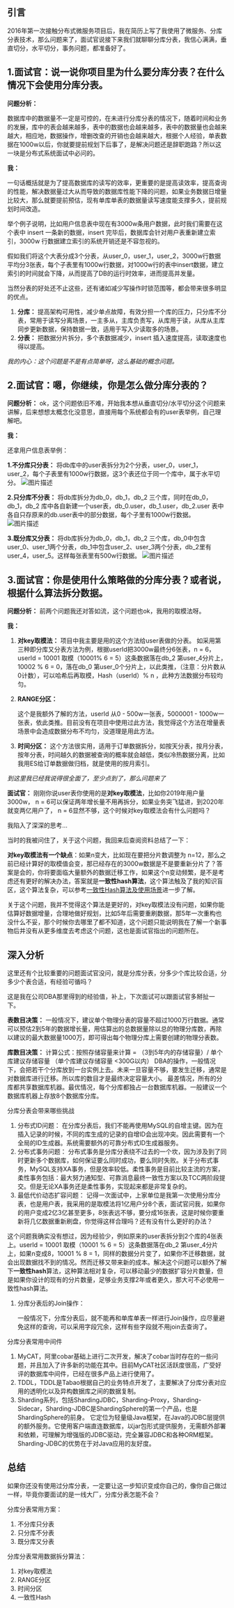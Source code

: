 ## 引言

2016年第一次接触分布式微服务项目后，我在简历上写了我使用了微服务、分库分表技术，那么问题来了，面试官说接下来我们就聊聊分库分表，我信心满满，垂直切分，水平切分，事务问题，都准备好了。



##  

## 1.面试官：说一说你项目里为什么要分库分表？在什么情况下会使用分库分表。

**问题分析：**

数据库中的数据量不一定是可控的，在未进行分库分表的情况下，随着时间和业务的发展，库中的表会越来越多，表中的数据也会越来越多，表中的数据量也会越来越大，相应地，数据操作，增删改查的开销也会越来越大，根据个人经验，单表数据在1000w以后，你就要提前规划下后事了，是解决问题还是辞职跑路？所以这一块是分布式系统面试中必问的。

**我：**

一句话概括就是为了提高数据库的读写的效率，更重要的是提高读效率，提高查询的性能，解决数据量过大从而导致的数据库性能下降的问题，如果业务数据日增量比较大，那么就要提前预估，现有单库单表的数据量读写速度能支撑多久，提前规划时间改造。

举个例子说明，比如用户信息表中现在有3000w条用户数据，此时我们需要在这个表中 insert 一条新的数据，insert 完毕后，数据库会针对用户表重新建立索引，3000w 行数据建立索引的系统开销还是不容忽视的。

假如我们将这个大表分成3个分表，从user_0，user_1，user_2，3000w行数据平均分3张表，每个子表里有1000w行数据，对1000w行的表中insert数据，建立索引的时间就会下降，从而提高了DB的运行时效率，进而提高并发量。

当然分表的好处还不止这些，还有诸如减少写操作时锁范围等，都会带来很多明显的优点。

1. **分库：** 提高架构可用性，减少单点故障，有效分担一个库的压力，只分库不分表，常用于读写分离场景，一主多从，主库负责写，从库用于读，从库从主库同步更新数据，保持数据一致，适用于写入少读取多的场景。
2. **分表：** 把数据分片拆分，多个表数据减少，insert 插入速度提高，读取速度也得以提高。

*我的内心：这个问题是不是有点简单呀，这么基础的概念问题。*



##  

## 2.面试官：嗯，你继续，你是怎么做分库分表的？

**问题分析：** ok，这个问题依旧不难，开始我本想从垂直切分/水平切分这个问题来讲解，后来想想太概念化没意思，直接用每个系统都会有的user表举例，自己理解吧。

**我：**

还拿用户信息表举例：

**1.不分库只分表：** 将db库中的user表拆分为2个分表，user_0，user_1，user_2，每个子表里有1000w行数据，这3个表还位于同一个库中，属于水平切分。
![图片描述](pic/aHR0cHM6Ly9pbWcubXVrZXdhbmcuY29tLzVlMzI1Y2FhMDAwMTdjMWYwOTI0MDMwOC5wbmc)

**2.只分库不分表：** 将db库拆分为db_0，db_1，db_2 三个库，同时在db_0，db_1，db_2 库中各自新建一个user表，db_0.user，db_1.user，db_2.user 表中各自只存原来的db.user表中的部分数据，每个子里有1000w行数据。
![图片描述](pic/aHR0cHM6Ly9pbWcubXVrZXdhbmcuY29tLzVlMzI1YmEwMDAwMWVhMWYwOTE4MDI5OC5wbmc)

**3.既分库又分表：** 将db库拆分为db_0，db_1，db_2 三个库，db_0中包含user_0、user_1两个分表，db_1中包含user_2、user_3两个分表，db_2里有user_4，user_5。这样每张表里有500w行数据。
![图片描述](pic/aHR0cHM6Ly9pbWcubXVrZXdhbmcuY29tLzVlMzI1YzBlMDAwMWExM2QwOTE0MDQ0OC5wbmc)



##  

## 3.面试官：你是使用什么策略做的分库分表？或者说，根据什么算法拆分数据。

**问题分析：** 前两个问题我还对答如流，这个问题也ok，我用的取模法呀。

**我：**

1. **对key取模法：** 项目中我主要是用的这个方法给user表做的分表。
   如采用第三种即分库又分表方法为例，根据userId把3000w最终分6张表，n = 6，userId = 10001 取模（10001% 6 = 5）这条数据落在db_2 第user_4分片上，10002 % 6 = 0，落在db_0 第user_0个分片上，以此类推，（注意：分片数从0计数），可以哈希后再取模，Hash（userId）% n ，此种方法数据分布较均匀。

2. **RANGE分区：**

   这个是我额外了解的方法，userId 从0 - 500w一张表，5000001 - 1000w一张表，依此类推。目前没有在项目中使用过此方法，我觉得这个方法在增量表场景中会造成数据分布不均匀，没道理是用此方法。

3. **时间分区：**
   这个方法很实用，适用于订单数据拆分，如按天分表，按月分表，按年分表，时间越久的数据被查询的概率就会越低，类似冷热数据分离，比如我用ES给订单数据做归档，就是使用的按月索引。

*到这里我已经我说得很全面了，至少点到了，那么问题来了*

**面试官：** 刚刚你说user表你使用的是**对key取模法**，比如你2019年用户量 3000w， n = 6可以保证两年增长量不用再拆分，如果业务突飞猛进，到2020年就变两亿用户了， n = 6显然不够，这个时候对key取模法会有什么问题吗？

我陷入了深深的思考…

当时的我被问住了，关于这个问题，我回来后查阅资料总结了一下：

**对key取模法有一个缺点**：如果n变大，比如现在要把分片数调整为 n=12，那么之前已经计算好的取模值会变，那已经存在的3000w数据是不是要重新分片了？答案是会的，你将要面临大量额外的数据迁移工作，如果这个n变动频繁，是不是考虑还有更好的解决办法，答案就是**一致性hash算法**，这个算法触及了我的知识盲区，这个算法复杂，可以参考[一致性Hash算法及使用场景](https://www.cnblogs.com/moonandstar08/p/5361453.html)进一步了解。

关于这个问题，我并不觉得这个算法是更好的，对key取模法没有问题，如果你能估算好数据增量，合理地做好规划，比如5年后需要重刷数据，那5年一次重构也没什么不妥，那个时候你去哪里了都不知道，这个问题只能说明我在了解一个新事物后并没有从更多维度去考虑这个问题，这也是面试官指出的问题所在。



##  

## 深入分析

这里还有个比较重要的问题面试官没问，就是分库分表，分多少个库比较合适，分多少个表合适，有经验可循吗？

这是我在公司DBA那里得到的经验值，补上，下次面试可以跟面试官多掰扯一下。

**表数目决策：**
一般情况下，建议单个物理分表的容量不超过1000万行数据。通常可以预估2到5年的数据增长量，用估算出的总数据量除以总的物理分库数，再除以建议的最大数据量1000万，即可得出每个物理分库上需要创建的物理分表数。

**库数目决策：**
计算公式：按照存储容量来计算 = （3到5年内的存储容量）/ 单个库建议存储容量 （单个库建议存储容量 <300G以内）
DBA的操作，一般情况下，会把若干个分库放到一台实例上去。未来一旦容量不够，要发生迁移，通常是对数据库进行迁移。所以库的数目才是最终决定容量大小。
最差情况，所有的分库都共享数据库机器。最优情况，每个分库都独占一台数据库机器。一般建议一个数据库机器上存放8个数据库分库。

分库分表会带来哪些挑战

1. 分布式ID问题：
   在分库分表后，我们不能再使用MySQL的自增主键。因为在插入记录的时候，不同的库生成的记录的自增ID会出现冲突。因此需要有一个全局的ID生成器。系统需要额外的可靠分布式ID生成器服务。
2. 分布式事务问题：
   分布式事务是分库分表绕不过去的一个坎，因为涉及到了同时更新多个数据库，如何保证要么同时成功，要么同时失败。关于分布式事务，MySQL支持XA事务，但是效率较低。柔性事务是目前比较主流的方案，柔性事务包括：最大努力通知型、可靠消息最终一致性方案以及TCC两阶段提交。但是无论XA事务还是柔性事务，实现起来都是非常复杂的。
3. 最低代价动态扩容问题：
   记得一次面试中，上家单位是我第一次使用分库分表，也是用户表，我采用的是取模法将1亿用户分8个表，面试官问我，如果你的用户变成2亿3亿甚至更多，8张表远不够，要分成16张表，这是时候你要重新将几亿数据重新刷盘，你觉得这样合理吗？还有没有什么更好的办法？

这个问题我确实没有想过，因为经验少，例如原来的user表拆分到2个库的4张表上。userId = 10001 取模（10001 % 6 = 5）这条数据落在db_2 第user_4分片上，如果n变成8，10001 % 8 = 1，同样的数据分片变了，如果你不迁移数据，就会出现数据找不到的情况。然而迁移又带来新的成本。解决这个问题可以额外了解下**一致性hash**算法，这种算法相对复杂，可以移动最少的数据扩容分片数量，但是如果你设计的现有的分片数量，足够业务支撑2年或者更久，那大可不必使用一致性hash算法。

1. 分库分表后的Join操作：

   一般情况下，分库分表后，就不能再和单库单表一样进行Join操作，应尽量避免这样的查询，可以采用字段冗余，这样有些字段就不用join去查询了。

分库分表常用中间件

1. MyCAT，阿里cobar基础上进行二次开发，解决了cobar当时存在的一些问题，并且加入了许多新的功能在其中。目前MyCAT社区活跃度很高，广受好评的数据库中间件，已经在很多产品上进行使用了。
2. TDDL，TDDL是Tabao根据自己的业务特点开发了，主要解决了分库分表对应用的透明化以及异构数据库之间的数据复制。
3. Sharding系列，包括ShardingJDBC，Sharding-Proxy，Sharding-Sidecar，Sharding-JDBC是ShardingSphere的第一个产品，也是ShardingSphere的前身。 它定位为轻量级Java框架，在Java的JDBC层提供的额外服务。它使用客户端直连数据库，以jar包形式提供服务，无需额外部署和依赖，可理解为增强版的JDBC驱动，完全兼容JDBC和各种ORM框架。Sharding-JDBC的优势在于对Java应用的友好度。



##  

## 总结

如果你还没有使用过分库分表，一定要让这一步知识变成你自己的，像你自己做过一样，毕竟你要面试的是一线大厂，分库分表怎能不会？

分库分表常用方案：

1. 不分库只分表
2. 只分库不分表
3. 既分库又分表

分库分表常用数据拆分算法：

1. 对key取模法
2. RANGE分区
3. 时间分区
4. 一致性Hash

